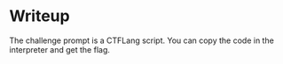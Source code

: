 # Writeup

The challenge prompt is a CTFLang script. You can copy the code in the interpreter and get the flag.
